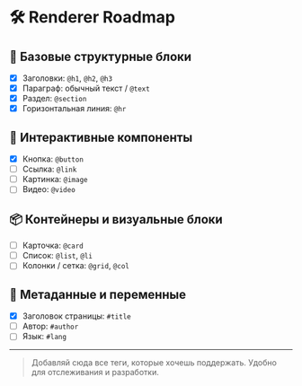 # 🛠️ Renderer Roadmap

## 📄 Базовые структурные блоки
- [x] Заголовки: `@h1`, `@h2`, `@h3`
- [x] Параграф: обычный текст / `@text`
- [x] Раздел: `@section`
- [x] Горизонтальная линия: `@hr`

## 🎯 Интерактивные компоненты
- [x] Кнопка: `@button`
- [ ] Ссылка: `@link`
- [ ] Картинка: `@image`
- [ ] Видео: `@video`

## 📦 Контейнеры и визуальные блоки
- [ ] Карточка: `@card`
- [ ] Список: `@list`, `@li`
- [ ] Колонки / сетка: `@grid`, `@col`

## 🧩 Метаданные и переменные
- [x] Заголовок страницы: `#title`
- [ ] Автор: `#author`
- [ ] Язык: `#lang`

---

> Добавляй сюда все теги, которые хочешь поддержать. Удобно для отслеживания и разработки.
